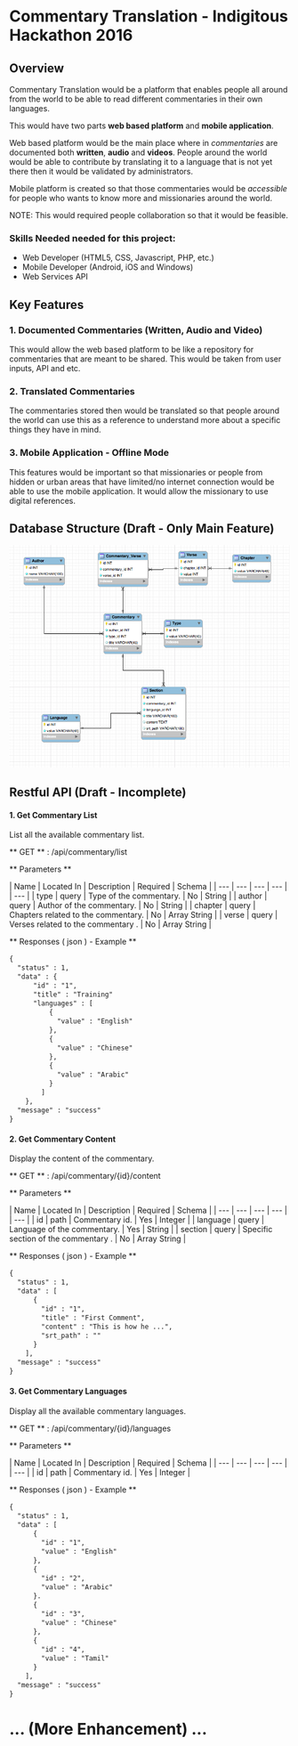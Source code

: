 # Commentary Translation - Indigitous Hackathon 2016

## Overview

Commentary Translation would be a platform that enables people all around from the world to be able to read different commentaries in their own languages.

This would have two parts **web based platform** and **mobile application**. 

Web based platform would be the main place where in *commentaries* are documented both **written**, **audio** and **videos**. People around the world would be able to contribute by translating it to a language that is not yet there then it would be validated by administrators.

Mobile platform is created so that those commentaries would be *accessible* for people who wants to know more and missionaries around the world.

NOTE: This would required people collaboration so that it would be feasible.

### Skills Needed needed for this project:
- Web Developer (HTML5, CSS, Javascript, PHP, etc.)
- Mobile Developer (Android, iOS and Windows)
- Web Services API

## Key Features

### 1. Documented Commentaries (Written, Audio and Video)

This would allow the web based platform to be like a repository for commentaries that are meant to be shared. This would be taken from user inputs, API and etc.

### 2. Translated Commentaries

The commentaries stored then would be translated so that people around the world can use this as a reference to understand more about a specific things they have in mind.

### 3. Mobile Application - Offline Mode

This features would be important so that missionaries or people from hidden or urban areas that have limited/no internet connection would be able to use the mobile application. It would allow the missionary to use digital references.

## Database Structure (Draft - Only Main Feature)

![](ERD.png?raw=true)

## Restful API (Draft - Incomplete)

#### 1. Get Commentary List

List all the available commentary list.

** GET ** : /api/commentary/list

** Parameters **

| Name | Located In | Description | Required | Schema |
| --- | --- | --- | --- | | --- |
| type | query | Type of the commentary. | No | String |
| author | query | Author of the commentary. | No | String |
| chapter | query | Chapters related to the commentary. | No | Array String |
| verse | query | Verses related to the commentary . | No | Array String |

** Responses ( json ) - Example **

	{
	  "status" : 1,
	  "data" : {
	      "id" : "1", 
	      "title" : "Training"
	      "languages" : [
	          {
	            "value" : "English"
	          },
	          {
	            "value" : "Chinese"
	          },
	          {
	            "value" : "Arabic"
	          }
	        ]
	    },
	  "message" : "success"
	}

#### 2. Get Commentary Content

Display the content of the commentary.

** GET ** : /api/commentary/{id}/content

** Parameters **

| Name | Located In | Description | Required | Schema |
| --- | --- | --- | --- | | --- |
| id | path | Commentary id. | Yes | Integer |
| language | query | Language of the commentary. | Yes | String |
| section | query | Specific section of the commentary . | No | Array String |

** Responses ( json ) - Example **

	{
	  "status" : 1,
	  "data" : [
	      {
	        "id" : "1",
	        "title" : "First Comment",
	        "content" : "This is how he ...",
	        "srt_path" : ""
	      }
	    ],
	  "message" : "success"
	}
	

#### 3. Get Commentary Languages

Display all the available commentary languages.

** GET ** : /api/commentary/{id}/languages

** Parameters **

| Name | Located In | Description | Required | Schema |
| --- | --- | --- | --- | | --- |
| id | path | Commentary id. | Yes | Integer |

** Responses ( json ) - Example **

	{
	  "status" : 1,
	  "data" : [
	      {
	        "id" : "1",
	        "value" : "English"
	      },
	      {
	        "id" : "2",
	        "value" : "Arabic"
	      }.
	      {
	        "id" : "3",
	        "value" : "Chinese"
	      },
	      {
	        "id" : "4",
	        "value" : "Tamil"
	      }	      
	    ],
	  "message" : "success"
	}
	
	
# ... (More Enhancement) ...